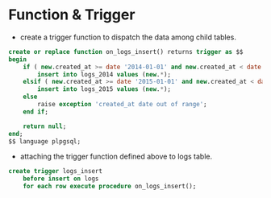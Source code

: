 # Function & Trigger

- create a trigger function to dispatch the data among child tables.
```sql
create or replace function on_logs_insert() returns trigger as $$
begin
    if ( new.created_at >= date '2014-01-01' and new.created_at < date '2015-01-01') then
        insert into logs_2014 values (new.*);
    elsif ( new.created_at >= date '2015-01-01' and new.created_at < date '2016-01-01') then
        insert into logs_2015 values (new.*);
    else
        raise exception 'created_at date out of range';
    end if;

    return null;
end;
$$ language plpgsql;
```
- attaching the trigger function defined above to logs table.
```sql
create trigger logs_insert
    before insert on logs
    for each row execute procedure on_logs_insert();
```